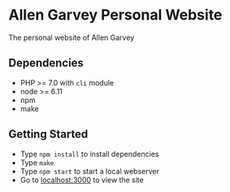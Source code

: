 # Allen Garvey Personal Website

The personal website of Allen Garvey

## Dependencies

* PHP >= 7.0 with `cli` module
* node >= 6.11
* npm
* make

## Getting Started

* Type `npm install` to install dependencies
* Type `make`
* Type `npm start` to start a local webserver
* Go to [localhost:3000](http://localhost:3000) to view the site